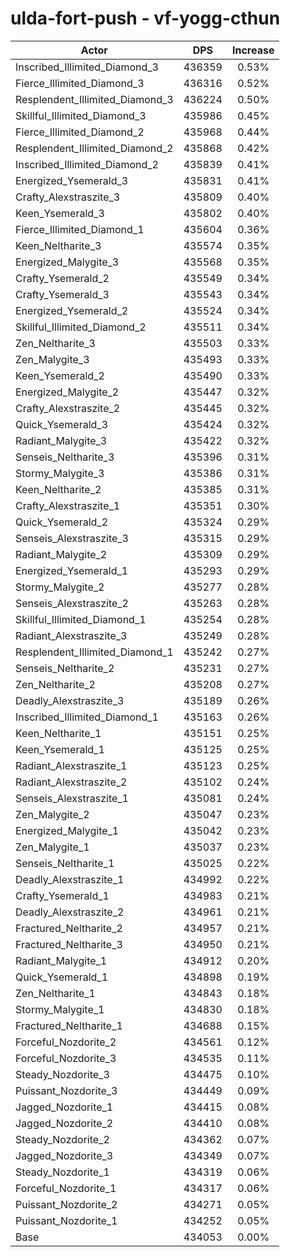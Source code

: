 # ulda-fort-push - vf-yogg-cthun
| Actor | DPS | Increase |
|---|:---:|:---:|
|Inscribed_Illimited_Diamond_3|436359|0.53%|
|Fierce_Illimited_Diamond_3|436316|0.52%|
|Resplendent_Illimited_Diamond_3|436224|0.50%|
|Skillful_Illimited_Diamond_3|435986|0.45%|
|Fierce_Illimited_Diamond_2|435968|0.44%|
|Resplendent_Illimited_Diamond_2|435868|0.42%|
|Inscribed_Illimited_Diamond_2|435839|0.41%|
|Energized_Ysemerald_3|435831|0.41%|
|Crafty_Alexstraszite_3|435809|0.40%|
|Keen_Ysemerald_3|435802|0.40%|
|Fierce_Illimited_Diamond_1|435604|0.36%|
|Keen_Neltharite_3|435574|0.35%|
|Energized_Malygite_3|435568|0.35%|
|Crafty_Ysemerald_2|435549|0.34%|
|Crafty_Ysemerald_3|435543|0.34%|
|Energized_Ysemerald_2|435524|0.34%|
|Skillful_Illimited_Diamond_2|435511|0.34%|
|Zen_Neltharite_3|435503|0.33%|
|Zen_Malygite_3|435493|0.33%|
|Keen_Ysemerald_2|435490|0.33%|
|Energized_Malygite_2|435447|0.32%|
|Crafty_Alexstraszite_2|435445|0.32%|
|Quick_Ysemerald_3|435424|0.32%|
|Radiant_Malygite_3|435422|0.32%|
|Senseis_Neltharite_3|435396|0.31%|
|Stormy_Malygite_3|435386|0.31%|
|Keen_Neltharite_2|435385|0.31%|
|Crafty_Alexstraszite_1|435351|0.30%|
|Quick_Ysemerald_2|435324|0.29%|
|Senseis_Alexstraszite_3|435315|0.29%|
|Radiant_Malygite_2|435309|0.29%|
|Energized_Ysemerald_1|435293|0.29%|
|Stormy_Malygite_2|435277|0.28%|
|Senseis_Alexstraszite_2|435263|0.28%|
|Skillful_Illimited_Diamond_1|435254|0.28%|
|Radiant_Alexstraszite_3|435249|0.28%|
|Resplendent_Illimited_Diamond_1|435242|0.27%|
|Senseis_Neltharite_2|435231|0.27%|
|Zen_Neltharite_2|435208|0.27%|
|Deadly_Alexstraszite_3|435189|0.26%|
|Inscribed_Illimited_Diamond_1|435163|0.26%|
|Keen_Neltharite_1|435151|0.25%|
|Keen_Ysemerald_1|435125|0.25%|
|Radiant_Alexstraszite_1|435123|0.25%|
|Radiant_Alexstraszite_2|435102|0.24%|
|Senseis_Alexstraszite_1|435081|0.24%|
|Zen_Malygite_2|435047|0.23%|
|Energized_Malygite_1|435042|0.23%|
|Zen_Malygite_1|435037|0.23%|
|Senseis_Neltharite_1|435025|0.22%|
|Deadly_Alexstraszite_1|434992|0.22%|
|Crafty_Ysemerald_1|434983|0.21%|
|Deadly_Alexstraszite_2|434961|0.21%|
|Fractured_Neltharite_2|434957|0.21%|
|Fractured_Neltharite_3|434950|0.21%|
|Radiant_Malygite_1|434912|0.20%|
|Quick_Ysemerald_1|434898|0.19%|
|Zen_Neltharite_1|434843|0.18%|
|Stormy_Malygite_1|434830|0.18%|
|Fractured_Neltharite_1|434688|0.15%|
|Forceful_Nozdorite_2|434561|0.12%|
|Forceful_Nozdorite_3|434535|0.11%|
|Steady_Nozdorite_3|434475|0.10%|
|Puissant_Nozdorite_3|434449|0.09%|
|Jagged_Nozdorite_1|434415|0.08%|
|Jagged_Nozdorite_2|434410|0.08%|
|Steady_Nozdorite_2|434362|0.07%|
|Jagged_Nozdorite_3|434349|0.07%|
|Steady_Nozdorite_1|434319|0.06%|
|Forceful_Nozdorite_1|434317|0.06%|
|Puissant_Nozdorite_2|434271|0.05%|
|Puissant_Nozdorite_1|434252|0.05%|
|Base|434053|0.00%|
